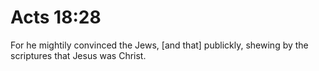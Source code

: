# Acts 18:28

For he mightily convinced the Jews, [and that] publickly, shewing by the scriptures that Jesus was Christ.